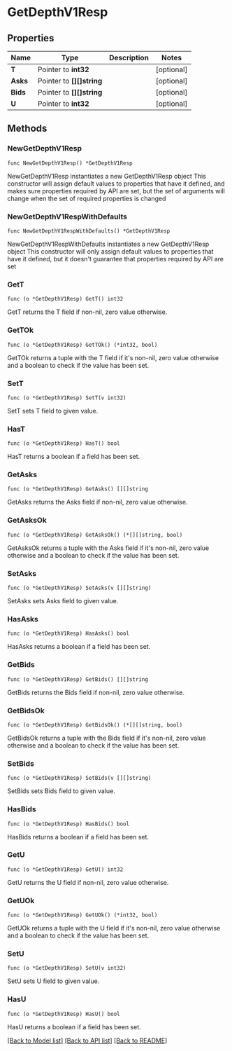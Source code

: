 # GetDepthV1Resp

## Properties

Name | Type | Description | Notes
------------ | ------------- | ------------- | -------------
**T** | Pointer to **int32** |  | [optional] 
**Asks** | Pointer to **[][]string** |  | [optional] 
**Bids** | Pointer to **[][]string** |  | [optional] 
**U** | Pointer to **int32** |  | [optional] 

## Methods

### NewGetDepthV1Resp

`func NewGetDepthV1Resp() *GetDepthV1Resp`

NewGetDepthV1Resp instantiates a new GetDepthV1Resp object
This constructor will assign default values to properties that have it defined,
and makes sure properties required by API are set, but the set of arguments
will change when the set of required properties is changed

### NewGetDepthV1RespWithDefaults

`func NewGetDepthV1RespWithDefaults() *GetDepthV1Resp`

NewGetDepthV1RespWithDefaults instantiates a new GetDepthV1Resp object
This constructor will only assign default values to properties that have it defined,
but it doesn't guarantee that properties required by API are set

### GetT

`func (o *GetDepthV1Resp) GetT() int32`

GetT returns the T field if non-nil, zero value otherwise.

### GetTOk

`func (o *GetDepthV1Resp) GetTOk() (*int32, bool)`

GetTOk returns a tuple with the T field if it's non-nil, zero value otherwise
and a boolean to check if the value has been set.

### SetT

`func (o *GetDepthV1Resp) SetT(v int32)`

SetT sets T field to given value.

### HasT

`func (o *GetDepthV1Resp) HasT() bool`

HasT returns a boolean if a field has been set.

### GetAsks

`func (o *GetDepthV1Resp) GetAsks() [][]string`

GetAsks returns the Asks field if non-nil, zero value otherwise.

### GetAsksOk

`func (o *GetDepthV1Resp) GetAsksOk() (*[][]string, bool)`

GetAsksOk returns a tuple with the Asks field if it's non-nil, zero value otherwise
and a boolean to check if the value has been set.

### SetAsks

`func (o *GetDepthV1Resp) SetAsks(v [][]string)`

SetAsks sets Asks field to given value.

### HasAsks

`func (o *GetDepthV1Resp) HasAsks() bool`

HasAsks returns a boolean if a field has been set.

### GetBids

`func (o *GetDepthV1Resp) GetBids() [][]string`

GetBids returns the Bids field if non-nil, zero value otherwise.

### GetBidsOk

`func (o *GetDepthV1Resp) GetBidsOk() (*[][]string, bool)`

GetBidsOk returns a tuple with the Bids field if it's non-nil, zero value otherwise
and a boolean to check if the value has been set.

### SetBids

`func (o *GetDepthV1Resp) SetBids(v [][]string)`

SetBids sets Bids field to given value.

### HasBids

`func (o *GetDepthV1Resp) HasBids() bool`

HasBids returns a boolean if a field has been set.

### GetU

`func (o *GetDepthV1Resp) GetU() int32`

GetU returns the U field if non-nil, zero value otherwise.

### GetUOk

`func (o *GetDepthV1Resp) GetUOk() (*int32, bool)`

GetUOk returns a tuple with the U field if it's non-nil, zero value otherwise
and a boolean to check if the value has been set.

### SetU

`func (o *GetDepthV1Resp) SetU(v int32)`

SetU sets U field to given value.

### HasU

`func (o *GetDepthV1Resp) HasU() bool`

HasU returns a boolean if a field has been set.


[[Back to Model list]](../README.md#documentation-for-models) [[Back to API list]](../README.md#documentation-for-api-endpoints) [[Back to README]](../README.md)


